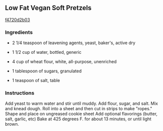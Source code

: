 ## Low Fat Vegan Soft Pretzels

[f4720d2b03](http://www.food.com/recipe/low-fat-vegan-soft-pretzels-315899)

### Ingredients

 - 2 1/4 teaspoon of leavening agents, yeast, baker's, active dry

 - 1 1/2 cup of water, bottled, generic

 - 4 cup of wheat flour, white, all-purpose, unenriched

 - 1 tablespoon of sugars, granulated

 - 1 teaspoon of salt, table

### Instructions

Add yeast to warm water and stir until muddy. Add flour, sugar, and salt. Mix and knead dough. Roll into a sheet and then cut in strips to make "ropes." Shape and place on ungreased cookie sheet Add optional flavorings (butter, salt, garlic, etc) Bake at 425 degrees F. for about 13 minutes, or until light brown.